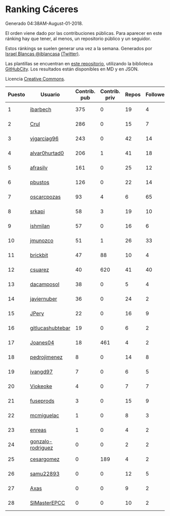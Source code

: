 # Ranking Cáceres

Generado 04:38AM-August-01-2018.

El orden viene dado por las contribuciones públicas. Para aparecer en este ránking hay que tener, al menos, un repositorio público y un seguidor.

Estos ránkings se suelen generar una vez a la semana. Generados por [Israel Blancas @iblancasa](https://github.com/iblancasa/) [(Twitter)](https://twitter.com/iblancasa).

Las plantillas se encuentran en [este repositorio](https://github.com/iblancasa/GH-Spanish-Ranking), utilizando la biblioteca [GitHubCity](https://github.com/iblancasa/GitHubCity). Los resultados están disponibles en MD y en JSON.

Licencia [Creative Commons](https://creativecommons.org/licenses/by/4.0/).

| Puesto   |  Usuario  | Contrib. pub | Contrib. priv |Repos| Followers | Desde |  Avatar  |
|----------|-----------|--------------|---------------|-----|-----------|-------|----------|
|1|[ibarbech](https://github.com/ibarbech)|375|0|19|4|2015-09-20|![ibarbech]()|
|2|[Crul](https://github.com/Crul)|286|0|15|7|2013-09-29|![Crul]()|
|3|[vjgarciag96](https://github.com/vjgarciag96)|243|0|42|14|2016-07-01|![vjgarciag96]()|
|4|[alvar0hurtad0](https://github.com/alvar0hurtad0)|206|1|41|18|2011-10-15|![alvar0hurtad0]()|
|5|[afrasilv](https://github.com/afrasilv)|161|0|25|12|2014-10-15|![afrasilv]()|
|6|[pbustos](https://github.com/pbustos)|126|0|22|14|2013-12-06|![pbustos]()|
|7|[oscarcpozas](https://github.com/oscarcpozas)|93|4|6|65|2013-01-27|![oscarcpozas]()|
|8|[srkapi](https://github.com/srkapi)|58|3|19|10|2015-02-08|![srkapi]()|
|9|[ishmilan](https://github.com/ishmilan)|57|0|16|6|2014-10-07|![ishmilan]()|
|10|[jmunozco](https://github.com/jmunozco)|51|1|26|33|2012-11-23|![jmunozco]()|
|11|[brickbit](https://github.com/brickbit)|47|88|10|4|2016-06-02|![brickbit]()|
|12|[csuarez](https://github.com/csuarez)|40|620|41|40|2011-03-21|![csuarez]()|
|13|[dacamposol](https://github.com/dacamposol)|38|0|5|4|2016-01-27|![dacamposol]()|
|14|[javiernuber](https://github.com/javiernuber)|36|0|24|2|2011-06-16|![javiernuber]()|
|15|[JPery](https://github.com/JPery)|22|0|16|9|2015-02-18|![JPery]()|
|16|[gitlucashubtebar](https://github.com/gitlucashubtebar)|19|0|6|2|2018-02-06|![gitlucashubtebar]()|
|17|[Joanes04](https://github.com/Joanes04)|18|461|4|2|2014-11-25|![Joanes04]()|
|18|[pedrojimenez](https://github.com/pedrojimenez)|8|0|14|8|2011-09-12|![pedrojimenez]()|
|19|[ivangd97](https://github.com/ivangd97)|7|0|6|5|2014-05-06|![ivangd97]()|
|20|[Viokeoke](https://github.com/Viokeoke)|4|0|7|7|2015-10-23|![Viokeoke]()|
|21|[fuseprods](https://github.com/fuseprods)|3|0|15|9|2012-12-15|![fuseprods]()|
|22|[mcmiguelac](https://github.com/mcmiguelac)|1|0|8|3|2014-05-07|![mcmiguelac]()|
|23|[enreas](https://github.com/enreas)|1|0|4|2|2011-11-07|![enreas]()|
|24|[gonzalo-rodriguez](https://github.com/gonzalo-rodriguez)|0|0|2|2|2013-04-02|![gonzalo-rodriguez]()|
|25|[cesargomez](https://github.com/cesargomez)|0|189|4|2|2013-02-14|![cesargomez]()|
|26|[samu22893](https://github.com/samu22893)|0|0|12|5|2013-10-30|![samu22893]()|
|27|[Axas](https://github.com/Axas)|0|0|9|2|2015-03-04|![Axas]()|
|28|[SIMasterEPCC](https://github.com/SIMasterEPCC)|0|0|10|2|2017-03-16|![SIMasterEPCC]()|
